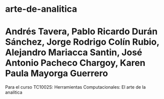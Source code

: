 # arte-de-analitica

# Andrés Tavera, Pablo Ricardo Durán Sánchez, Jorge Rodrigo Colín Rubio, Alejandro Mariacca Santin, José Antonio Pacheco Chargoy, Karen Paula Mayorga Guerrero

Para el curso TC1002S: Herramientas Computacionales: El arte de la analítica
